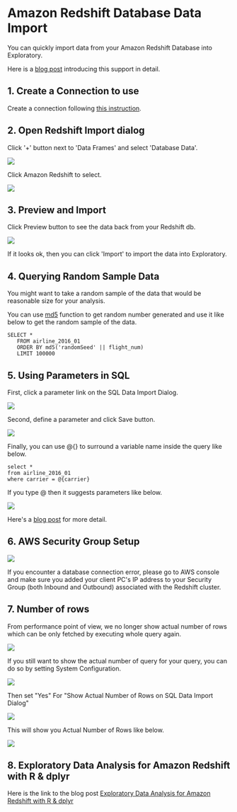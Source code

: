 # Amazon Redshift Database Data Import

You can quickly import data from your Amazon Redshift Database into Exploratory.

Here is a [blog post](https://blog.exploratory.io/exploratory-data-analysis-for-amazon-redshift-with-r-dplyr-9a14441020eb#.aqcbfa6h8) introducing this support in detail.

## 1. Create a Connection to use

Create a connection following [this instruction](connection.html).


## 2. Open Redshift Import dialog

Click '+' button next to 'Data Frames' and select 'Database Data'.

![](images/import-database.png)

Click Amazon Redshift to select.

![](images/redshift.png)

## 3. Preview and Import

Click Preview button to see the data back from your Redshift db.

![](images/import-redshift-dialog.png)

If it looks ok, then you can click 'Import' to import the data into Exploratory.

## 4. Querying Random Sample Data

You might want to take a random sample of the data that would be reasonable size for your analysis.

You can use [md5](http://docs.aws.amazon.com/redshift/latest/dg/r_MD5.html) function to get random number generated and use it like below to get the random sample of the data.

```
SELECT *
   FROM airline_2016_01
   ORDER BY md5('randomSeed' || flight_num)
   LIMIT 100000
```

## 5. Using Parameters in SQL

First, click a parameter link on the SQL Data Import Dialog.

![](images/add_parameter.png)

Second, define a parameter and click Save button.

![](images/define_parameter.png)

Finally, you can use @{} to surround a variable name inside the query like below.

  ```
  select *
  from airline_2016_01
  where carrier = @{carrier}
  ```
  
  If you type @ then it suggests parameters like below.
  
  ![](images/insert_param_in_query.png)


Here's a [blog post](https://exploratory.io/note/kanaugust/An-Introduction-to-Parameter-in-Exploratory-WCO4Vgn7HJ) for more detail.


## 6. AWS Security Group Setup

![](images/redshift4.png)

If you encounter a database connection error, please go to AWS console and make sure you added your client PC's IP address to your Security Group (both Inbound and Outbound) associated with the Redshift cluster.

## 7. Number of rows

From performance point of view, we no longer show actual number of rows which can be only fetched by executing whole query again.

![](images/sql_number_of_rows.png)

If you still want to show the actual number of query for your query, you can do so by setting System Configuration.

![](images/num_of_rows_config_menu.png)

Then set "Yes" For "Show Actual Number of Rows on SQL Data Import Dialog"

![](images/num_of_rows_config.png)

This will show you Actual Number of Rows like below.

![](images/actual_num_of_rows.png)


## 8. Exploratory Data Analysis for Amazon Redshift with R & dplyr

Here is the link to the blog post [Exploratory Data Analysis for Amazon Redshift with R & dplyr](https://blog.exploratory.io/exploratory-data-analysis-for-amazon-redshift-with-r-dplyr-9a14441020eb)
